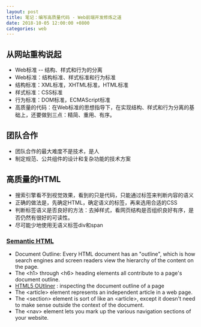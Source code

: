 ```yaml
---
layout: post
title: 笔记：编写高质量代码 - Web前端开发修炼之道
date: 2018-10-05 12:00:00 +0800
categories: web
---
```


## 从网站重构说起

* Web标准 -- 结构、样式和行为的分离
* Web标准：结构标准、样式标准和行为标准
* 结构标准：XML标准，XHTML标准，HTML标准
* 样式标准：CSS标准
* 行为标准：DOM标准，ECMAScript标准
* 高质量的代码：在Web标准的思想指导下，在实现结构、样式和行为分离的基础上，还要做到三点：精简、重用、有序。

## 团队合作

* 团队合作的最大难度不是技术，是人
* 制定规范、公共组件的设计和复杂功能的技术方案

## 高质量的HTML

* 搜索引擎看不到视觉效果，看到的只是代码，只能通过标签来判断内容的语义
* 正确的做法是，先确定HTML，确定语义的标签，再来选用合适的CSS
* 判断标签语义是否良好的方法：去掉样式，看网页结构是否组织良好有序，是否仍然有很好的可读性。
* 尽可能少地使用无语义标签div和span

### [Semantic HTML][1]

* Document Outline: Every HTML document has an "outline", which is how search engines and screen readers view the hierarchy of the content on the page.
* The &lt;h1&gt; through &lt;h6&gt; heading elements all contribute to a page's document outline.
* [HTML5 OUtliner][2] : inspecting the document outline of a page
* The &lt;article&gt; element represents an independent article in a web page.  
* The &lt;section&gt; element is sort of like an &lt;article&gt;, except it doesn't need to make sense outside the context of the document.
* The &lt;nav&gt; element lets you mark up the various navigation sections of your website.




[1]:https://internetingishard.com/html-and-css/semantic-html/
[2]:https://gsnedders.html5.org/outliner/




